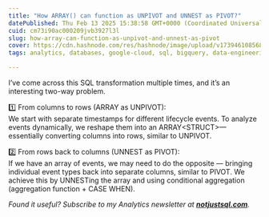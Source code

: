 ```yaml
---
title: "How ARRAY() can function as UNPIVOT and UNNEST as PIVOT?"
datePublished: Thu Feb 13 2025 15:38:58 GMT+0000 (Coordinated Universal Time)
cuid: cm73i90ac000209jvb3927l3l
slug: how-array-can-function-as-unpivot-and-unnest-as-pivot
cover: https://cdn.hashnode.com/res/hashnode/image/upload/v1739461085688/8bff092a-baa1-467e-aa4e-48ada2b0ad0d.jpeg
tags: analytics, databases, google-cloud, sql, bigquery, data-engineering

---
```


I’ve come across this SQL transformation multiple times, and it’s an interesting two-way problem.

1️⃣ From columns to rows (ARRAY as UNPIVOT):  
We start with separate timestamps for different lifecycle events. To analyze events dynamically, we reshape them into an ARRAY&lt;STRUCT&gt;—essentially converting columns into rows, similar to UNPIVOT.

2️⃣ From rows back to columns (UNNEST as PIVOT):  
If we have an array of events, we may need to do the opposite — bringing individual event types back into separate columns, similar to PIVOT. We achieve this by UNNESTing the array and using conditional aggregation (aggregation function + CASE WHEN).

*Found it useful? Subscribe to my Analytics newsletter at* [***notjustsql.com***](https://notjustsql.com/)*.*